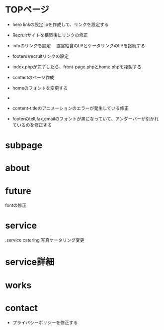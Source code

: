# TOPページ

- hero linkの設定
  lpを作成して、リンクを設定する

- Recruitサイトを構築後にリンクの修正

- infoのリンクを設定
　直営給食のLPとケータリングのLPを接続する

- footerのrecruitリンクの設定

- index.phpが完了したら、front-page.phpとhome.phpを複製する

- contactのページ作成

- homeのフォントを変更する

-

<!-- - serviceの画像のservice No.の表記のずれを修正する -->

- content-titleのアニメーションのエラーが発生している修正

<!-- - font errorのチェックをする -->

<!-- - heroのlinkをもっと上にもっていく -->

<!-- - service後ろのサークルテキストアニメーションのフォント修正 -->

<!-- - serviceのimageをクリックしてもリンクするようにしたい -->

<!-- - worksのswiper誘導アニメーションのフォント修正 -->

<!-- - worksのフォント全て修正 -->

<!-- - serviceのケーターリング事業になっている部分を修正 -->

- footerのtell,fax,emailのフォントが黒になっていて、アンダーバーが引かれているのを修正する

# subpage

<!-- - subpage-heroのタイトルアニメーションの実装 -->

<!-- - subpageのfooterからの戻るボタンが昨日していない -->

<!-- - body-wrapperが効いていないため、横スクロールしているのを修正 -->




# about

<!-- - messageのフォントの確認 -->

<!-- - 代表取締役の左位置の調整 -->





# future

<!-- - subpage-Heroのヘッドラインのアニメーション実装
  クリップパスで隠しておいてスクロールで発火させて表示させる
  クリップパスを左から100%に大きくする。テキスト自体を少し左に置いておいてほぼ同時に表示させる -->

<!-- - enHeadlineのアンダーバーが左から右へ伸ばす
　テキストをクリップパスで表示できるようにしておく
　そのあとに下に隠しておいたテキストを上に表示させる -->
<!--
- descriptionヘッドラインをゆっくりと表示させる

- 02 03のimageをスクロールに合わせて、アニメーションさせる -->

fontの修正



# service

<!-- - descriptionヘッドラインをfutureと同じようにゆっくりと表示させる -->

<!-- - imageをスクロールに合わせてアニメーションさせる -->

<!-- - cateringの.を取り除く -->

<!-- - linkボタンのfont-weightをnomalに変更する -->

<!-- - serviceの詳細ページのリンクボタンの位置を修正する -->

.service catering 写真ケータリング変更

# service詳細

<!-- - imageの写真の位置を修正する
  wrapperをつけたため、修正が必要 -->

<!-- - serviceリストのページに戻るボタンを作成する -->

<!-- - headlineを表示させるアニメーションの実装 -->

<!-- - imageのスクロール連動アニメーションの実装 -->

# works

<!-- - セクショントップのラインが左から右に伸びていく
　英語表記の事業名をしゅる直させる -->

<!-- - 下のimageのスクロールアニメーションを実装する
　横に移動するようにしたいな -->

# contact

<!-- - wordpressのプラグインを利用してcontactページの実装 -->

- プライバシーポリシーを修正する